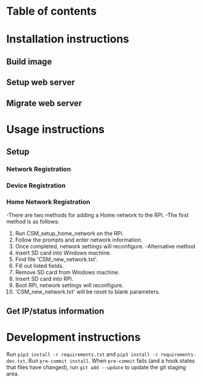 # Table of contents

# Installation instructions
## Build image


## Setup web server


## Migrate web server


# Usage instructions
## Setup
### Network Registration


### Device Registration


### Home Network Registration
-There are two methods for adding a Home network to the RPi.
-The first method is as follows:
  1. Run CSM_setup_home_network on the RPi.
  2. Follow the prompts and enter network information.
  3. Once completed, network settings will reconfigure.
-Alternative method
  1. Insert SD card into Windows machine.
  2. Find file 'CSM_new_network.txt'.
  3. Fill out listed fields.
  4. Remove SD card from Windows machine.
  5. Insert SD card into RPi.
  6. Boot RPi, network settings will reconfigure.
  7. 'CSM_new_network.txt' will be reset to blank parameters.


## Get IP/status information


# Development instructions
Run `pip3 install -r requirements.txt` and `pip3 install -r requirements-dev.txt`.
Run `pre-commit install`.
When `pre-commit` fails (and a hook states that files have changed), run `git add --update` to update the git staging area.
